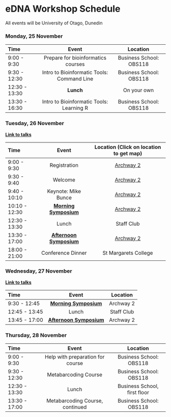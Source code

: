 # eDNA Workshop Schedule

All events will be University of Otago, Dunedin

### Monday, 25 November

| Time | Event | Location |
| :---  | :---:   | :---: |
| 9:00 - 9:30 | Prepare for bioinformatics courses | Business School: OBS118 |
| 9:30 - 12:30 | Intro to Bioinformatic Tools:<br>Command Line | Business School: OBS118 |
| 12:30 - 13:30 | **Lunch** | On your own | 
| 13:30 - 16:30 | Intro to Bioinformatic Tools:<br>Learning R | Business School: OBS118 |

### Tuesday, 26 November

[**Link to talks**](tuesday_symposium.md)

| Time | Event | Location (Click on location to get map) |
| :---  | :---:   | :---: |
| 9:00 - 9:30 | Registration | [Archway 2](https://goo.gl/maps/1kh9KipARaU3ZJWo9) |
| 9:30 - 9:40 | Welcome | [Archway 2](https://goo.gl/maps/1kh9KipARaU3ZJWo9) |
| 9:40 - 10:10 | Keynote: Mike Bunce | [Archway 2](https://goo.gl/maps/1kh9KipARaU3ZJWo9) |
| 10:10 - 12:30 | [**Morning Symposium**](tuesday_symposium.md) | [Archway 2](https://goo.gl/maps/1kh9KipARaU3ZJWo9) |
| 12:30 - 13:30 | Lunch | Staff Club |
| 13:30 - 17:00 | [**Afternoon Symposium**](tuesday_symposium.md) | [Archway 2](https://goo.gl/maps/1kh9KipARaU3ZJWo9) |
| 18:00 - 21:00 | Conference Dinner | St Margarets College |

### Wednesday, 27 November

[**Link to talks**](wednesday_symposium.md)

| Time | Event | Location |
| :---  | :---:   | :---: |
| 9:30 - 12:45 | [**Morning Symposium**](wednesday_symposium.md) | Archway 2 |
| 12:45 - 13:45 | Lunch | Staff Club |
| 13:45 - 17:00 | [**Afternoon Symposium**](wednesday_symposium.md) | Archway 2 |

### Thursday, 28 November

| Time | Event | Location |
| :---  | :---:   | :---: |
| 9:00 - 9:30 | Help with preparation for course | Business School: OBS118 |
| 9:30 - 12:30 | Metabarcoding Course | Business School: OBS118 |
| 12:30 - 13:30 | Lunch | Business School, first floor |
| 13:30 - 17:00 | Metabarcoding Course, continued | Business School: OBS118 |


